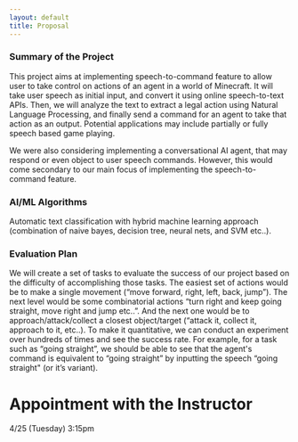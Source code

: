 ```yaml
---
layout: default
title: Proposal
---
```


### Summary of the Project

This project aims at implementing speech-to-command feature to allow user to take control on actions of an agent in a world of Minecraft. It will take user speech as initial input, and convert it using online speech-to-text APIs. Then, we will analyze the text to extract a legal action using Natural Language Processing, and finally send a command for an agent to take that action as an output. Potential applications may include partially or fully speech based game playing.

We were also considering implementing a conversational AI agent, that may respond or even object to user speech commands. However, this would come secondary to our main focus of implementing the speech-to-command feature.

### AI/ML Algorithms

Automatic text classification with hybrid machine learning approach (combination of naive bayes, decision tree, neural nets, and SVM etc..).

### Evaluation Plan

We will create a set of tasks to evaluate the success of our project based on the difficulty of accomplishing those tasks. The easiest set of actions would be to make a single movement (“move forward, right, left, back, jump”). The next level would be some combinatorial actions “turn right and keep going straight, move right and jump etc..”. And the next one would be to approach/attack/collect a closest object/target (“attack it, collect it, approach to it, etc..). To make it quantitative, we can conduct an experiment over hundreds of times and see the success rate. For example, for a task such as “going straight”, we should be able to see that the agent's command is equivalent to “going straight” by inputting the speech “going straight" (or it’s variant).

# Appointment with the Instructor

4/25 (Tuesday) 3:15pm
